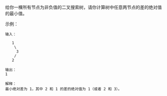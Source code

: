 给你一棵所有节点为非负值的二叉搜索树，请你计算树中任意两节点的差的绝对值的最小值。

示例：
```
输入：

   1
    \
     3
    /
   2

输出：
1

解释：
最小绝对差为 1，其中 2 和 1 的差的绝对值为 1（或者 2 和 3）。
```